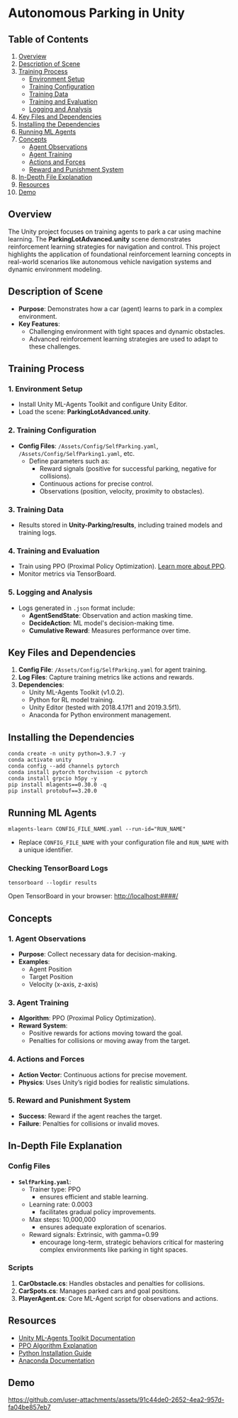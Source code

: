 # Autonomous Parking in Unity

## Table of Contents

1. [Overview](#overview)
2. [Description of Scene](#description-of-scene)
3. [Training Process](#training-process)
    - [Environment Setup](#1-environment-setup)
    - [Training Configuration](#2-training-configuration)
    - [Training Data](#3-training-data)
    - [Training and Evaluation](#4-training-and-evaluation)
    - [Logging and Analysis](#5-logging-and-analysis)
4. [Key Files and Dependencies](#key-files-and-dependencies)
5. [Installing the Dependencies](#installing-the-dependencies)
6. [Running ML Agents](#running-ml-agents)
7. [Concepts](#concepts)
    - [Agent Observations](#1-agent-observations)
    - [Agent Training](#3-agent-training)
    - [Actions and Forces](#4-actions-and-forces)
    - [Reward and Punishment System](#5-reward-and-punishment-system)
8. [In-Depth File Explanation](#in-depth-file-explanation)
9. [Resources](#resources)
10. [Demo](#demo)


## Overview

The Unity project focuses on training agents to park a car using machine learning. The **ParkingLotAdvanced.unity** scene demonstrates reinforcement learning strategies for navigation and control. This project highlights the application of foundational reinforcement learning concepts in real-world scenarios like autonomous vehicle navigation systems and dynamic environment modeling.

## Description of Scene

- **Purpose**: Demonstrates how a car (agent) learns to park in a complex environment.
- **Key Features**:
    - Challenging environment with tight spaces and dynamic obstacles.
    - Advanced reinforcement learning strategies are used to adapt to these challenges.

## Training Process

### 1. Environment Setup

- Install Unity ML-Agents Toolkit and configure Unity Editor.
- Load the scene: **ParkingLotAdvanced.unity**.

### 2. Training Configuration

- **Config Files**: `/Assets/Config/SelfParking.yaml`, `/Assets/Config/SelfParking1.yaml`, etc.
    - Define parameters such as:
        - Reward signals (positive for successful parking, negative for collisions).
        - Continuous actions for precise control.
        - Observations (position, velocity, proximity to obstacles).

### 3. Training Data

- Results stored in **Unity-Parking/results**, including trained models and training logs.

### 4. Training and Evaluation

- Train using PPO (Proximal Policy Optimization). [Learn more about PPO](https://medium.com/@danushidk507/ppo-algorithm-3b33195de14a).
- Monitor metrics via TensorBoard.

### 5. Logging and Analysis

- Logs generated in `.json` format include:
    - **AgentSendState**: Observation and action masking time.
    - **DecideAction**: ML model's decision-making time.
    - **Cumulative Reward**: Measures performance over time.

## Key Files and Dependencies

1. **Config File**: `/Assets/Config/SelfParking.yaml` for agent training.
2. **Log Files**: Capture training metrics like actions and rewards.
3. **Dependencies**:
    - Unity ML-Agents Toolkit (v1.0.2).
    - Python for RL model training.
    - Unity Editor (tested with 2018.4.17f1 and 2019.3.5f1).
    - Anaconda for Python environment management.

## Installing the Dependencies

```
conda create -n unity python=3.9.7 -y
conda activate unity
conda config --add channels pytorch
conda install pytorch torchvision -c pytorch
conda install grpcio h5py -y
pip install mlagents==0.30.0 -q
pip install protobuf==3.20.0
```

## Running ML Agents

```
mlagents-learn CONFIG_FILE_NAME.yaml --run-id="RUN_NAME"
```

- Replace `CONFIG_FILE_NAME` with your configuration file and `RUN_NAME` with a unique identifier.

### Checking TensorBoard Logs

```
tensorboard --logdir results
```

Open TensorBoard in your browser: [http://localhost:####/](http://localhost/####/)

## Concepts

### 1. Agent Observations

- **Purpose**: Collect necessary data for decision-making.
- **Examples**:
    - Agent Position
    - Target Position
    - Velocity (x-axis, z-axis)

### 3. Agent Training

- **Algorithm**: PPO (Proximal Policy Optimization).
- **Reward System**:
    - Positive rewards for actions moving toward the goal.
    - Penalties for collisions or moving away from the target.

### 4. Actions and Forces

- **Action Vector**: Continuous actions for precise movement.
- **Physics**: Uses Unity’s rigid bodies for realistic simulations.

### 5. Reward and Punishment System

- **Success**: Reward if the agent reaches the target.
- **Failure**: Penalties for collisions or invalid moves.

## In-Depth File Explanation

### Config Files

- **`SelfParking.yaml`**:
    - Trainer type: PPO
        - ensures efficient and stable learning.
    - Learning rate: 0.0003
        - facilitates gradual policy improvements.
    - Max steps: 10,000,000
        - ensures adequate exploration of scenarios.
    - Reward signals: Extrinsic, with gamma=0.99
        - encourage long-term, strategic behaviors critical for mastering complex environments like parking in tight spaces.

### Scripts

1. **CarObstacle.cs**: Handles obstacles and penalties for collisions.
2. **CarSpots.cs**: Manages parked cars and goal positions.
3. **PlayerAgent.cs**: Core ML-Agent script for observations and actions.

## Resources

- [Unity ML-Agents Toolkit Documentation](https://github.com/Unity-Technologies/ml-agents)
- [PPO Algorithm Explanation](https://medium.com/@danushidk507/ppo-algorithm-3b33195de14a)
- [Python Installation Guide](https://www.python.org/downloads/)
- [Anaconda Documentation](https://docs.anaconda.com/)

## Demo

https://github.com/user-attachments/assets/91c44de0-2652-4ea2-957d-fa04be857eb7



